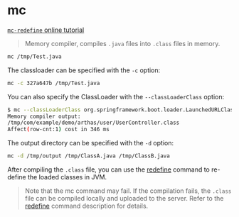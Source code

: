 mc
===

[`mc-redefine` online tutorial](https://arthas.aliyun.com/doc/arthas-tutorials?language=en&id=command-mc-redefine)

> Memory compiler, compiles `.java` files into `.class` files in memory.

```bash
mc /tmp/Test.java
```

The classloader can be specified with the `-c` option:

```bash
mc -c 327a647b /tmp/Test.java
```

You can also specify the ClassLoader with the `--classLoaderClass` option:

```bash
$ mc --classLoaderClass org.springframework.boot.loader.LaunchedURLClassLoader /tmp/UserController.java -d /tmp
Memory compiler output:
/tmp/com/example/demo/arthas/user/UserController.class
Affect(row-cnt:1) cost in 346 ms
```

The output directory can be specified with the `-d` option:

```bash
mc -d /tmp/output /tmp/ClassA.java /tmp/ClassB.java
```

After compiling the `.class` file, you can use the [redefine](redefine.md) command to re-define the loaded classes in JVM.

> Note that the mc command may fail. If the compilation fails, the `.class` file can be compiled locally and uploaded to the server. Refer to the [redefine](redefine.md) command description for details.